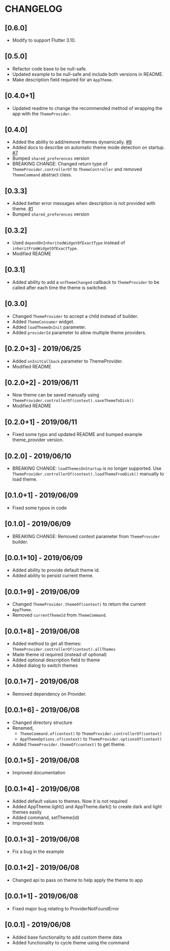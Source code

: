 # CHANGELOG

## [0.6.0]

- Modify to support Flutter 3.10.

## [0.5.0]

- Refactor code base to be null-safe.
- Updated example to be null-safe and include both versions in README.
- Make description field required for an `AppTheme`.

## [0.4.0+1]

- Updated readme to change the recommended method of wrapping the app with the `ThemeProvider`.

## [0.4.0]

- Added the ability to add/remove themes dynamically. [#9](https://github.com/kdsuneraavinash/theme_provider/issues/9)
- Added docs to describe on automatic theme mode detection on startup. [#7](https://github.com/kdsuneraavinash/theme_provider/issues/7)
- Bumped `shared_preferences` version
- BREAKING CHANGE: Changed return type of `ThemeProvider.controllerOf` to `ThemeController` and removed `ThemeCommand` abstract class.

## [0.3.3]

- Added better error messages when description is not provided with theme. [#1](https://github.com/kdsuneraavinash/theme_provider/issues/1)
- Bumped `shared_preferences` version

## [0.3.2]

- Used `dependOnInheritedWidgetOfExactType` instead of `inheritFromWidgetOfExactType`.
- Modified README

## [0.3.1]

- Added ability to add a `onThemeChanged` callback to `ThemeProvider` to be called after each time the theme is switched.

## [0.3.0]

- Changed `ThemeProvider` to accept a child instead of builder.
- Added `ThemeConsumer` widget.
- Added `loadThemeOnInit` parameter.
- Added `providerId` parameter to allow multiple theme providers.

## [0.2.0+3] - 2019/06/25

- Added `onInitCallback` parameter to ThemeProvider.
- Modified README

## [0.2.0+2] - 2019/06/11

- Now theme can be saved manually using `ThemeProvider.controllerOf(context).saveThemeToDisk()`
- Modified README

## [0.2.0+1] - 2019/06/11

- Fixed some typo and updated README and bumped example theme_provider version.

## [0.2.0] - 2019/06/10

- BREAKING CHANGE: `loadThemesOnStartup` is no longer supported. Use `ThemeProvider.controllerOf(context).loadThemeFromDisk()` manually to load theme.

## [0.1.0+1] - 2019/06/09

- Fixed some typos in code

## [0.1.0] - 2019/06/09

- BREAKING CHANGE: Removed context parameter from `ThemeProvider` builder.

## [0.0.1+10] - 2019/06/09

- Added ability to provide default theme id.
- Added ability to persist current theme.

## [0.0.1+9] - 2019/06/09

- Changed `ThemeProvider.themeOf(context)` to return the current `AppTheme`.
- Removed `currentThemeId` from `ThemeCommand`.

## [0.0.1+8] - 2019/06/08

- Added method to get all themes: `ThemeProvider.controllerOf(context).allThemes`
- Made theme id required (instead of optional)
- Added optional description field to theme
- Added dialog to switch themes

## [0.0.1+7] - 2019/06/08

- Removed dependency on Provider.

## [0.0.1+6] - 2019/06/08

- Changed directory structure
- Renamed,
  - `ThemeCommand.of(context)` to `ThemeProvider.controllerOf(context)`
  - `AppThemeOptions.of(context)` to `ThemeProvider.optionsOf(context)`
- Added `ThemeProvider.themeOf(context)` to get theme.

## [0.0.1+5] - 2019/06/08

- Improved documentation

## [0.0.1+4] - 2019/06/08

- Added default values to themes. Now it is not required
- Added AppTheme.light() and AppTheme.dark() to create dark and light themes easily
- Added command, setTheme(id)
- Improved tests

## [0.0.1+3] - 2019/06/08

- Fix a bug in the example

## [0.0.1+2] - 2019/06/08

- Changed api to pass on theme to help apply the theme to app

## [0.0.1+1] - 2019/06/08

- Fixed major bug relating to ProviderNotFoundError

## [0.0.1] - 2019/06/08

- Added base functionality to add custom theme data
- Added functionality to cycle theme using the command
